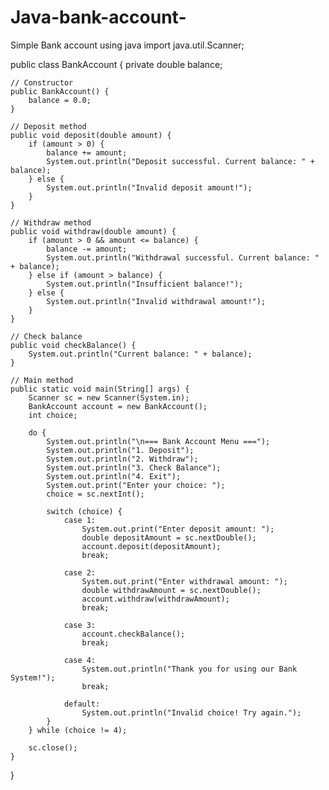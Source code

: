 # Java-bank-account-
Simple Bank account using java
import java.util.Scanner;

public class BankAccount {
    private double balance;

    // Constructor
    public BankAccount() {
        balance = 0.0;
    }

    // Deposit method
    public void deposit(double amount) {
        if (amount > 0) {
            balance += amount;
            System.out.println("Deposit successful. Current balance: " + balance);
        } else {
            System.out.println("Invalid deposit amount!");
        }
    }

    // Withdraw method
    public void withdraw(double amount) {
        if (amount > 0 && amount <= balance) {
            balance -= amount;
            System.out.println("Withdrawal successful. Current balance: " + balance);
        } else if (amount > balance) {
            System.out.println("Insufficient balance!");
        } else {
            System.out.println("Invalid withdrawal amount!");
        }
    }

    // Check balance
    public void checkBalance() {
        System.out.println("Current balance: " + balance);
    }

    // Main method
    public static void main(String[] args) {
        Scanner sc = new Scanner(System.in);
        BankAccount account = new BankAccount();
        int choice;

        do {
            System.out.println("\n=== Bank Account Menu ===");
            System.out.println("1. Deposit");
            System.out.println("2. Withdraw");
            System.out.println("3. Check Balance");
            System.out.println("4. Exit");
            System.out.print("Enter your choice: ");
            choice = sc.nextInt();

            switch (choice) {
                case 1:
                    System.out.print("Enter deposit amount: ");
                    double depositAmount = sc.nextDouble();
                    account.deposit(depositAmount);
                    break;

                case 2:
                    System.out.print("Enter withdrawal amount: ");
                    double withdrawAmount = sc.nextDouble();
                    account.withdraw(withdrawAmount);
                    break;

                case 3:
                    account.checkBalance();
                    break;

                case 4:
                    System.out.println("Thank you for using our Bank System!");
                    break;

                default:
                    System.out.println("Invalid choice! Try again.");
            }
        } while (choice != 4);

        sc.close();
    }
}

